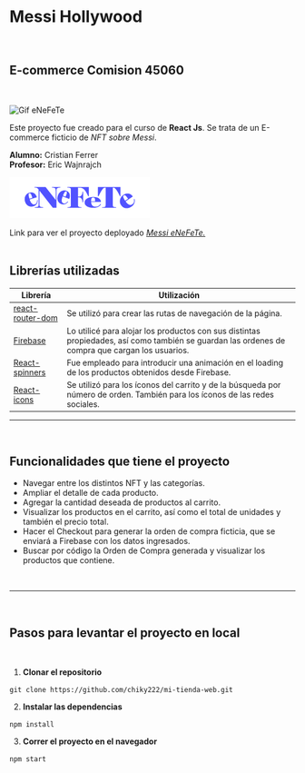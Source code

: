 # Messi Hollywood
<br>

## E-commerce Comision 45060
<br>

![Gif eNeFeTe](public/GIFenefete.gif)

Este proyecto fue creado para el curso de **React Js**.
Se trata de un E-commerce ficticio de _NFT sobre Messi_.

**Alumno:** Cristian Ferrer<br>
**Profesor:** Eric Wajnrajch

![](./public/TiendAR.png)

Link para ver el proyecto deployado
_[Messi eNeFeTe.](http://messi-enefete.netlify.com)_
<br>
<br>


## Librerías utilizadas

| Librería | Utilización |
| --- | --- |
|[react-router-dom](https://reactrouter.com/en/main)| Se utilizó para crear las rutas de navegación de la página. |
|[Firebase](https://firebase.google.com/)| Lo utilicé para alojar los productos con sus distintas propiedades, así como también se guardan las ordenes de compra que cargan los usuarios.|
|[React-spinners](https://www.npmjs.com/package/react-spinners)| Fue empleado para introducir una animación en el loading de los productos obtenidos desde Firebase.|
|[React-icons](https://react-icons.github.io/react-icons/)| Se utilizó para los íconos del carrito y de la búsqueda por número de orden. También para los íconos de las redes sociales.|
<hr>
<br>

## Funcionalidades que tiene el proyecto

- Navegar entre los distintos NFT y las categorías.
- Ampliar el detalle de cada producto.
- Agregar la cantidad deseada de productos al carrito.
- Visualizar los productos en el carrito, así como el total de unidades y también el precio total.
- Hacer el Checkout para generar la orden de compra ficticia, que se enviará a Firebase con los datos ingresados.
- Buscar por código la Orden de Compra generada y visualizar los productos que contiene.
<br>
<hr>
<br>

## Pasos para levantar el proyecto en local
<br>

1.  **Clonar el repositorio**

```
git clone https://github.com/chiky222/mi-tienda-web.git
```

2. **Instalar las dependencias**

```
npm install
```

3. **Correr el proyecto en el navegador**

```
npm start
```
